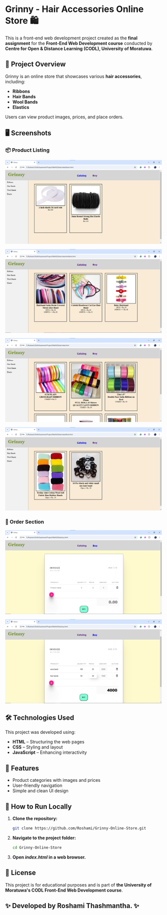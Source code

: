 # Grinny - Hair Accessories Online Store 🛍️

This is a front-end web development project created as the **final assignment** for the **Front-End Web Development course** conducted by **Centre for Open & Distance Learning (CODL), University of Moratuwa**.

## 📌 Project Overview

Grinny is an online store that showcases various **hair accessories**, including:
- **Ribbons**
- **Hair Bands**
- **Wool Bands**
- **Elastics**

Users can view product images, prices, and place orders.

## 🖥️ Screenshots

### 📦 Product Listing
![Product Listing](screenshots/home_elastic.png)

![Product Listing](screenshots/home_hairBands.png)

![Product Listing](screenshots/home_ribbons.png)

![Product Listing](screenshots/home_woolBands.png)

### 🛒 Order Section
![Order Section](screenshots/Buy.png)

![Order Section](screenshots/Buy_order.png)


## 🛠️ Technologies Used

This project was developed using:
- **HTML** – Structuring the web pages  
- **CSS** – Styling and layout  
- **JavaScript** – Enhancing interactivity  

## 🚀 Features

- Product categories with images and prices  
- User-friendly navigation  
- Simple and clean UI design  

## 📂 How to Run Locally

1. **Clone the repository:**
   ```bash
   git clone https://github.com/Roshami/Grinny-Online-Store.git

2. **Navigate to the project folder:**
   ```bash
   cd Grinny-Online-Store

3. **Open _index.html_ in a web browser.**

## 📜 License
This project is for educational purposes and is part of **the University of Moratuwa's CODL Front-End Web Development course**.

## ✨ Developed by Roshami Thashmantha. ✨

